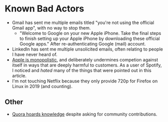 # Known Bad Actors

* Gmail has sent me multiple emails titled "you're not using the official Gmail app", with no way to stop them.
  * "Welcome to Google on your new Apple iPhone. Take the final steps to finish setting up your Apple iPhone by downloading these official Google apps." After re-authenticating Google \(mail\) account.
* LinkedIn has sent me multiple unsolicited emails, often relating to people I have never heard of.
* [Apple is monopolistic](https://www.timetoplayfair.com/timeline/), and deliberately undermines competion against itself in ways that are deeply harmful to customers. As a user of Spotify, I noticed and _hated_ many of the things that were pointed out in this article.
* I'm not touching Netflix because they only provide 720p for Firefox on Linux in 2019 \(and counting\).

## Other

* [Quora hoards knowledge](https://waxy.org/2018/12/why-you-should-never-ever-use-quora/) despite asking for community contributions.
